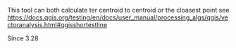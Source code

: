 This tool can both calculate ter centroid to centroid or the cloasest point
see https://docs.qgis.org/testing/en/docs/user_manual/processing_algs/qgis/vectoranalysis.html#qgisshortestline

Since 3.28